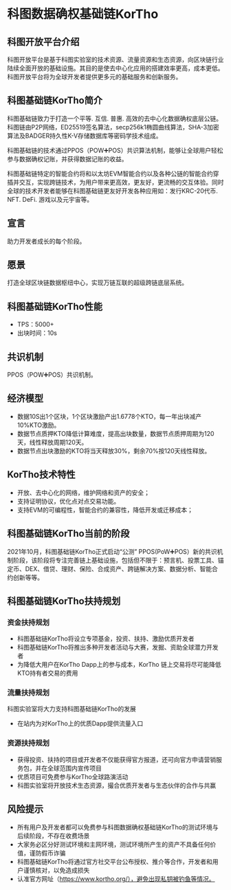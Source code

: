 # 科图数据确权基础链KorTho


## 科图开放平台介绍
科图开放平台是基于科图实验室的技术资源、流量资源和生态资源，向区块链行业陆续全面开放的基础设施。其目的是使去中心化应用的搭建效率更高，成本更低。科图开放平台将为全球开发者提供更多元的基础服务和创新服务。

## 科图基础链KorTho简介
科图基础链致力于打造一个平等. 互信. 普惠. 高效的去中心化数据确权底层公链。科图链由P2P网络，ED25519签名算法，secp256k1椭圆曲线算法，SHA-3加密算法及BADGER持久性K-V存储数据库等密码学技术组成。

科图基础链的技术通过PPOS（POW➕POS）共识算法机制，能够让全球用户轻松参与数据确权记账，并获得数据记账的收益。

科图基础链特定的智能合约将和以太坊EVM智能合约以及各种公链的智能合约穿插并交互，实现跨链技术，为用户带来更高效，更友好，更流畅的交互体验。同时全球的技术开发者能够在科图基础链更友好开发各种应用如：发行KRC-20代币. NFT. DeFi. 游戏以及元宇宙等。

## 宣言
助力开发者成长的每个阶段。

## 愿景
打造全球区块链数据枢纽中心，实现万链互联的超级跨链底层系统。

## 科图基础链KorTho性能
- TPS：5000+
- 出块时间：10s

## 共识机制

PPOS（POW➕POS）共识机制。

## 经济模型
- 数据10S出1个区块，1个区块激励产出1.6778个KTO，每一年出块减产10%KTO激励。
- 数据节点质押KTO降低计算难度，提高出块数量，数据节点质押周期为120天，线性释放周期120天。
- 数据节点出块激励的KTO将当天释放30%，剩余70%按120天线性释放。



## KorTho技术特性
- 开放、去中心化的网络，维护网络和资产的安全；
- 支持证明协议，优化点对点交易功能。
- 支持EVM的可编程性，智能合约的兼容性，降低开发或迁移成本；



## 科图基础链KorTho当前的阶段
2021年10月，科图基础链KorTho正式启动“公测” PPOS(PoW➕POS）新的共识机制阶段，该阶段将专注完善链上基础设施，包括但不限于：预言机、投票工具、锚定币、DEX、借贷、理财、保险、合成资产、跨链解决方案、数据分析、智能合约创新等等。

## 科图基础链KorTho扶持规划
### 资金扶持规划
- 科图基础链KorTho将设立专项基金，投资、扶持、激励优质开发者
- 科图基础链KorTho将推出多种开发者活动与大赛，发掘、资助全球潜力开发者
- 为降低大用户在KorTho Dapp上的参与成本，KorTho 链上交易将尽可能降低KTO持有者交易的费用

### 流量扶持规划
科图实验室将大力支持科图基础链KorTho的发展
- 在站内为对KorTho上的优质Dapp提供流量入口

### 资源扶持规划
- 获得投资、扶持的项目或开发者不仅能获得官方报道，还可向官方申请营销服务包，并在全球范围内宣传项目
- 优质项目可免费参与KorTho全球路演活动
- 科图实验室将开放技术生态资源，撮合优质开发者与生态伙伴的合作与共赢 


## 风险提示
- 所有用户及开发者都可以免费参与科图数据确权基础链KorTho的测试环境与后续阶段，不存在收费场景
- 大家务必区分好测试环境和主网环境，测试环境所产生的资产不具备任何价值，谨防假币诈骗
- 科图基础链KorTho将通过官方社交平台公布授权、推介等合作，开发者和用户谨慎核对，以免造成损失
- 认准官方网址（https://www.kortho.org/），避免出现私钥被钓鱼等情况。